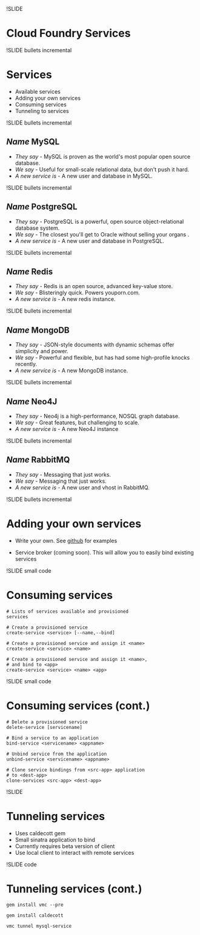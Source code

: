 !SLIDE

# Cloud Foundry Services #

!SLIDE bullets incremental

# Services #

* Available services
* Adding your own services
* Consuming services
* Tunneling to services

!SLIDE bullets incremental

## _Name_ MySQL
* _They say_ -  MySQL is proven as the world's most popular open source database.
* _We say_ -  Useful for small-scale relational data, but don't push it hard.
* _A new service is_ - A new user and database in MySQL.

!SLIDE bullets incremental

## _Name_ PostgreSQL
* _They say_ -  PostgreSQL is a powerful, open source object-relational database system.
* _We say_ -  The closest you'll get to Oracle without selling your organs .
* _A new service is_ - A new user and database in PostgreSQL.

!SLIDE bullets incremental

## _Name_ Redis
* _They say_ -  Redis is an open source, advanced key-value store.
* _We say_ -  Blisteringly quick. Powers youporn.com.
* _A new service is_ - A new redis instance.

!SLIDE bullets incremental

## _Name_ MongoDB
* _They say_ -  JSON-style documents with dynamic schemas offer simplicity and power.
* _We say_ -  Powerful and flexible, but has had some high-profile knocks recently.
* _A new service is_ - A new MongoDB instance.

!SLIDE bullets incremental

## _Name_ Neo4J
* _They say_ -  Neo4j is a high-performance, NOSQL graph database.
* _We say_ -  Great features, but challenging to scale.
* _A new service is_ - A new Neo4J instance

!SLIDE bullets incremental

## _Name_ RabbitMQ
* _They say_ -  Messaging that just works.
* _We say_ -  Messaging that just works.
* _A new service is_ - A new user and vhost in RabbitMQ.

!SLIDE bullets incremental

# Adding your own services #

* Write your own. See [github](https://github.com/cloudfoundry/vcap-services) for examples

* Service broker (coming soon). This will allow you to easily bind existing services

!SLIDE small code

# Consuming services

    # Lists of services available and provisioned
    services

    # Create a provisioned service
    create-service <service> [--name,--bind]

    # Create a provisioned service and assign it <name>
    create-service <service> <name>

    # Create a provisioned service and assign it <name>,
    # and bind to <app>
    create-service <service> <name> <app>

!SLIDE small code

# Consuming services (cont.)

    # Delete a provisioned service
    delete-service [servicename]

    # Bind a service to an application
    bind-service <servicename> <appname>

    # Unbind service from the application
    unbind-service <servicename> <appname>

    # Clone service bindings from <src-app> application
    # to <dest-app>
    clone-services <src-app> <dest-app>

!SLIDE

# Tunneling services

* Uses caldecott gem
* Small sinatra application to bind
* Currently requires beta version of client
* Use local client to interact with remote services

!SLIDE code

# Tunneling services (cont.)

    gem install vmc --pre

    gem install caldecott

    vmc tunnel mysql-service